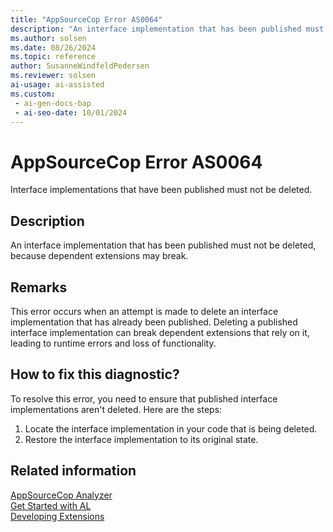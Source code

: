 ```yaml
---
title: "AppSourceCop Error AS0064"
description: "An interface implementation that has been published must not be deleted, because dependent extensions may break."
ms.author: solsen
ms.date: 08/26/2024
ms.topic: reference
author: SusanneWindfeldPedersen
ms.reviewer: solsen
ai-usage: ai-assisted
ms.custom:
 - ai-gen-docs-bap
 - ai-seo-date: 10/01/2024
---
```

[//]: # (START>DO_NOT_EDIT)
[//]: # (IMPORTANT:Do not edit any of the content between here and the END>DO_NOT_EDIT.)
[//]: # (Any modifications should be made in the .xml files in the ModernDev repo.)
# AppSourceCop Error AS0064
Interface implementations that have been published must not be deleted.

## Description
An interface implementation that has been published must not be deleted, because dependent extensions may break.

[//]: # (IMPORTANT: END>DO_NOT_EDIT)

## Remarks

This error occurs when an attempt is made to delete an interface implementation that has already been published. Deleting a published interface implementation can break dependent extensions that rely on it, leading to runtime errors and loss of functionality.

## How to fix this diagnostic?

To resolve this error, you need to ensure that published interface implementations aren't deleted. Here are the steps:

1. Locate the interface implementation in your code that is being deleted.
2. Restore the interface implementation to its original state.

## Related information  

[AppSourceCop Analyzer](appsourcecop.md)  
[Get Started with AL](../devenv-get-started.md)  
[Developing Extensions](../devenv-dev-overview.md)  